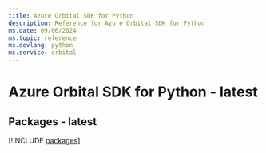 ```yaml
---
title: Azure Orbital SDK for Python
description: Reference for Azure Orbital SDK for Python
ms.date: 09/06/2024
ms.topic: reference
ms.devlang: python
ms.service: orbital
---
```

# Azure Orbital SDK for Python - latest
## Packages - latest
[!INCLUDE [packages](orbital-index.md)]